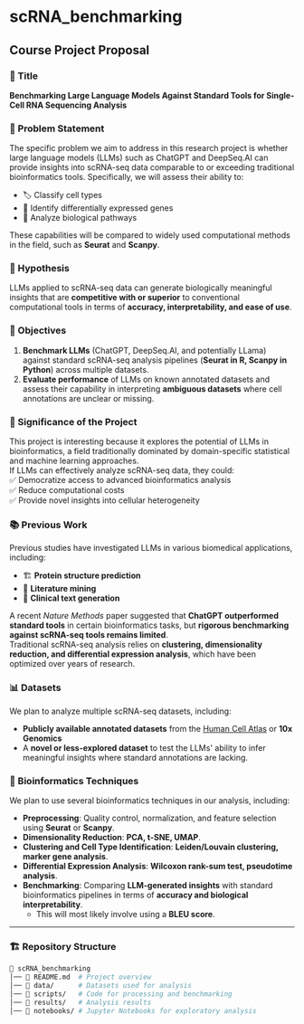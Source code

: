 # scRNA_benchmarking

## Course Project Proposal

### 📌 Title  
**Benchmarking Large Language Models Against Standard Tools for Single-Cell RNA Sequencing Analysis**

### 🧪 Problem Statement  
The specific problem we aim to address in this research project is whether large language models (LLMs) such as ChatGPT and DeepSeq.AI can provide insights into scRNA-seq data comparable to or exceeding traditional bioinformatics tools. Specifically, we will assess their ability to:  
- 🏷️ Classify cell types  
- 🧬 Identify differentially expressed genes  
- 🔬 Analyze biological pathways  

These capabilities will be compared to widely used computational methods in the field, such as **Seurat** and **Scanpy**.

### 🎯 Hypothesis  
LLMs applied to scRNA-seq data can generate biologically meaningful insights that are **competitive with or superior** to conventional computational tools in terms of **accuracy, interpretability, and ease of use**.

### 🎯 Objectives  
1. **Benchmark LLMs** (ChatGPT, DeepSeq.AI, and potentially LLama) against standard scRNA-seq analysis pipelines (**Seurat in R, Scanpy in Python**) across multiple datasets.  
2. **Evaluate performance** of LLMs on known annotated datasets and assess their capability in interpreting **ambiguous datasets** where cell annotations are unclear or missing.

### 🚀 Significance of the Project  
This project is interesting because it explores the potential of LLMs in bioinformatics, a field traditionally dominated by domain-specific statistical and machine learning approaches.  
If LLMs can effectively analyze scRNA-seq data, they could:  
✅ Democratize access to advanced bioinformatics analysis  
✅ Reduce computational costs  
✅ Provide novel insights into cellular heterogeneity  

### 📚 Previous Work  
Previous studies have investigated LLMs in various biomedical applications, including:  
- 🏗️ **Protein structure prediction**  
- 📖 **Literature mining**  
- 🏥 **Clinical text generation**  

A recent *Nature Methods* paper suggested that **ChatGPT outperformed standard tools** in certain bioinformatics tasks, but **rigorous benchmarking against scRNA-seq tools remains limited**.  
Traditional scRNA-seq analysis relies on **clustering, dimensionality reduction, and differential expression analysis**, which have been optimized over years of research.

### 📊 Datasets  
We plan to analyze multiple scRNA-seq datasets, including:  
- **Publicly available annotated datasets** from the [Human Cell Atlas](https://explore.data.humancellatlas.org/projects?filter=%5B%7B%22categoryKey%22%3A%22nucleicAcidSource%22%2C%22value%22%3A%5B%22single+cell%22%5D%7D%5D) or **10x Genomics**  
- A **novel or less-explored dataset** to test the LLMs' ability to infer meaningful insights where standard annotations are lacking.

### 🧬 Bioinformatics Techniques  
We plan to use several bioinformatics techniques in our analysis, including:  
- **Preprocessing**: Quality control, normalization, and feature selection using **Seurat** or **Scanpy**.  
- **Dimensionality Reduction**: **PCA, t-SNE, UMAP**.  
- **Clustering and Cell Type Identification**: **Leiden/Louvain clustering, marker gene analysis**.  
- **Differential Expression Analysis**: **Wilcoxon rank-sum test, pseudotime analysis**.  
- **Benchmarking**: Comparing **LLM-generated insights** with standard bioinformatics pipelines in terms of **accuracy and biological interpretability**.  
  - This will most likely involve using a **BLEU score**.

---

### 🏗️ Repository Structure  
```bash
📂 scRNA_benchmarking
│── 📄 README.md  # Project overview
│── 📂 data/      # Datasets used for analysis
│── 📂 scripts/   # Code for processing and benchmarking
│── 📂 results/   # Analysis results
│── 📂 notebooks/ # Jupyter Notebooks for exploratory analysis
